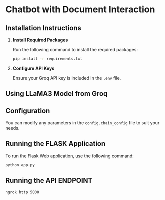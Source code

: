 # Chatbot with Document Interaction

## Installation Instructions

1. **Install Required Packages**

   Run the following command to install the required packages:

   ```bash
   pip install -r requirements.txt
   ```

2. **Configure API Keys**

   Ensure your Groq API key is included in the `.env` file.

## Using LLaMA3 Model from Groq

## Configuration

You can modify any parameters in the `config.chain_config` file to suit your needs.

## Running the FLASK Application

To run the Flask Web application, use the following command:

   ```bash
   python app.py 
   ```

## Running the API ENDPOINT   

   ```bash
   ngrok http 5000
   ```